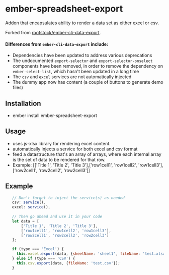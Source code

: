 # ember-spreadsheet-export

Addon that encapsulates ability to render a data set as either excel or csv.

Forked from [roofstock/ember-cli-data-export](https://github.com/roofstock/ember-cli-data-export).

#### Differences from `ember-cli-data-export` include:
- Dependencies have been updated to address various deprecations
- The undocumented `export-selector` and `export-selector-onselect` components have been removed, in order to remove
the dependency on `ember-select-list`, which hasn't been updated in a long time
- The `csv` and `excel` services are not automatically injected
- The dummy app now has content (a couple of buttons to generate demo files)


## Installation

 - ember install ember-spreadsheet-export

## Usage

 - uses js-xlsx library for rendering excel content.
 - automatically injects a service for both excel and csv format
 - feed a datastructure that's an array of arrays, where each internal array is the set of data to be rendered for that row.
 - Example: [['Title 1', 'Title 2', 'Title 3'],['row1cell1', 'row1cell2', 'row1cell3'],['row2cell1', 'row2cell2', 'row2cell3']]

## Example
 ```javascript
    // Don't forget to inject the service(s) as needed
    csv: service(),
    excel: service(),
    
    // Then go ahead and use it in your code
    let data = [
        ['Title 1', 'Title 2', 'Title 3'],
        ['row1cell1', 'row1cell2', 'row1cell3'],
        ['row2cell1', 'row2cell2', 'row2cell3']
    ];

    if (type === 'Excel') {
      this.excel.export(data, {sheetName: 'sheet1', fileName: 'test.xlsx'});
    } else if (type === 'CSV') {
      this.csv.export(data, {fileName: 'test.csv'});
    }
```
